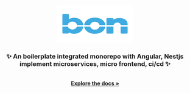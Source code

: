 <div align="center">
  <a href="/">
      <img src="./docs/assets/logo.png" width="200" alt="Nest Logo" />
  </a>

  <h3 align="center"> ✨ An boilerplate integrated monorepo with Angular, Nestjs implement microservices, micro frontend, ci/cd ✨</h4>

  <p align="center">   
    <br />
    <a href="./docs/INTRODUCTION.md"><strong>Explore the docs »</strong></a>
    <br />
    <br />
    <!-- <a href="https://github.com/othneildrew/Best-README-Template">View Demo</a>
    <a href="https://github.com/othneildrew/Best-README-Template/issues">Issues</a>
    <a href="https://github.com/othneildrew/Best-README-Template/issues">Request Feature</a> -->
  </p>
</div>
